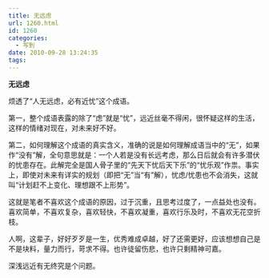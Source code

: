 ```yaml
---
title: 无远虑
url: 1260.html
id: 1260
categories:
  - 写到
date: 2010-09-28 13:24:35
tags:
---
```


**无远虑**

  
烦透了“人无远虑，必有近忧”这个成语。  
  
第一，整个成语表露的除了“虑”就是“忧”，远近丝毫不得闲，很怀疑这样的生活，这样的情绪对现在，对未来好不好。  
  
第二，如何理解这个成语的真实含义，准确的说是如何理解成语当中的“无”，如果作“没有”解，全句意思就是：一个人若是没有长远考虑，那么日后就会有许多潜伏的忧患存在。此解完全是国人骨子里的“先天下忧后天下乐”的“忧乐观”作祟。事实上，即使对未来有详实的规划（即把“无”当“有”解），忧虑/忧患也不会消失，这就叫“计划赶不上变化、理想跟不上形势”。  
  
这就是笔者不喜欢这个成语的原因，过于沉重，且思考过度了，一点益处也没有。喜欢简单，不喜欢复杂，喜欢轻快，不喜欢凝重，喜欢行乐及时，不喜欢无花空折枝。  
  
人啊，这辈子，好好歹歹是一生，优秀难成卓越，好了还需更好，应该想想自己是不是块料，量力而行，苛求不得。也许徒留伤悲，也许只剩精神可嘉。  
  
深浅远近有无终究是个问题。